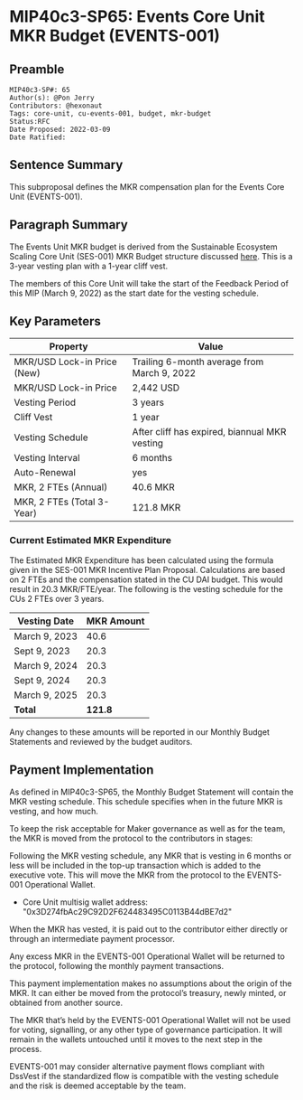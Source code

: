 # MIP40c3-SP65: Events Core Unit MKR Budget (EVENTS-001)

## Preamble
```
MIP40c3-SP#: 65
Author(s): @Pon Jerry
Contributors: @hexonaut
Tags: core-unit, cu-events-001, budget, mkr-budget
Status:RFC
Date Proposed: 2022-03-09
Date Ratified: 
```

## Sentence Summary

This subproposal defines the MKR compensation plan for the Events Core Unit (EVENTS-001).

## Paragraph Summary

The Events Unit MKR budget is derived from the Sustainable Ecosystem Scaling Core Unit (SES-001) MKR Budget structure discussed [here](https://forum.makerdao.com/t/pre-mip-discussion-an-alternative-mkr-compensation-plan/8000). This is a 3-year vesting plan with a 1-year cliff vest.

The members of this Core Unit will take the start of the Feedback Period of this MIP (March 9, 2022) as the start date for the vesting schedule.

## Key Parameters

| Property | Value |
| -------- | -------- |
| MKR/USD Lock-in Price (New)    | Trailing 6-month average from March 9, 2022 |
|MKR/USD Lock-in Price |2,442 USD|
|Vesting Period|3 years|
|Cliff Vest|1 year|
|Vesting Schedule|After cliff has expired, biannual MKR vesting|
|Vesting Interval|6 months|
|Auto-Renewal|yes|
|MKR, 2 FTEs (Annual) | 40.6 MKR|
|MKR, 2 FTEs (Total 3-Year) | 121.8 MKR|


### Current Estimated MKR Expenditure

The Estimated MKR Expenditure has been calculated using the formula given in the SES-001 MKR Incentive Plan Proposal. Calculations are based on 2 FTEs and the compensation stated in the CU DAI budget. This would result in 20.3 MKR/FTE/year.  The following is the vesting schedule for the CUs 2 FTEs over 3 years.


| Vesting Date | MKR Amount |
| -------- | -------- | 
| March 9, 2023     | 40.6    | 
|Sept 9, 2023| 20.3|
|March 9, 2024|20.3|
|Sept 9, 2024|20.3|
|March 9, 2025|20.3|
|**Total**|**121.8**|

Any changes to these amounts will be reported in our Monthly Budget Statements and reviewed by the budget auditors.

## Payment Implementation

As defined in MIP40c3-SP65, the Monthly Budget Statement will contain the MKR vesting schedule. This schedule specifies when in the future MKR is vesting, and how much.

To keep the risk acceptable for Maker governance as well as for the team, the MKR is moved from the protocol to the contributors in stages:

Following the MKR vesting schedule, any MKR that is vesting in 6 months or less will be included in the top-up transaction which is added to the executive vote. This will move the MKR from the protocol to the EVENTS-001 Operational Wallet.
* Core Unit multisig wallet address: "0x3D274fbAc29C92D2F624483495C0113B44dBE7d2"

When the MKR has vested, it is paid out to the contributor either directly or through an intermediate payment processor.

Any excess MKR in the EVENTS-001 Operational Wallet will be returned to the protocol, following the monthly payment transactions.

This payment implementation makes no assumptions about the origin of the MKR. It can either be moved from the protocol’s treasury, newly minted, or obtained from another source.

The MKR that’s held by the EVENTS-001 Operational Wallet will not be used for voting, signalling, or any other type of governance participation. It will remain in the wallets untouched until it moves to the next step in the process.

EVENTS-001 may consider alternative payment flows compliant with DssVest if the standardized flow is compatible with the vesting schedule and the risk is deemed acceptable by the team.